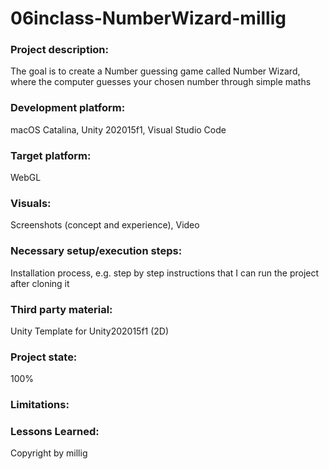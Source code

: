 # 06inclass-NumberWizard-millig

### Project description: 
The goal is to create a Number guessing game called Number Wizard, where the computer guesses your chosen number through simple maths

### Development platform: 
macOS Catalina, Unity 202015f1, Visual Studio Code

### Target platform: 
WebGL

### Visuals: 
Screenshots (concept and experience), Video

### Necessary setup/execution steps: 
Installation process, e.g. step by step instructions that I can run the project after cloning it

### Third party material: 
Unity Template for Unity202015f1 (2D)

### Project state: 
100%

### Limitations: 

### Lessons Learned: 

Copyright by millig
